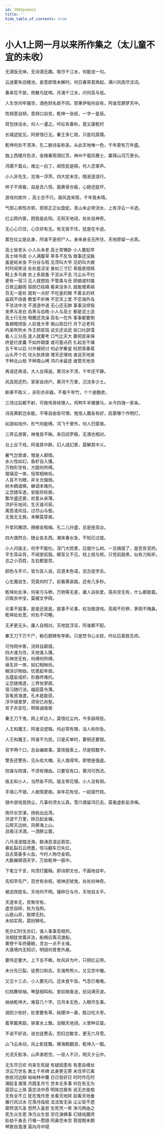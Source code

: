 ```yaml
---
id: 2002poems2
title: ''
hide_table_of_contents: true
---
```


# 小人1上网一月以来所作集之（太儿童不宜的未收）

无酒饭无味，无诗酒无趣。吸尽千江水，何能说一句。

云迷雾失旧楼池，妾意郎情未解时。何日春宵君再起，满川风雨尽淫词。

春来花不放，雨散鸟犹啼。月涌千江水，问何高与低。

人生世间牢骚空，酒色财名欲不同。禁果伊甸何自有，阿谁觅罪梦天中。

性频意自频，意频口自贫。乾坤一张纸，一字一星辰。

荷包快没水，何人一灌之。吟坛有春秋，竟又康乾时

长城迹犹见，阿房惜已无。秦王多仁政，只是坑腐儒。



乾坤何处不清净，孔二删诗妄称圣。从此天地唯一色，千年更有万年盛。

独上西楼月色凉，金陵春雨滴红芳。神州千载风雅士，赢得山河万里长。

鸿儒千载众，难比一白丁。闻性犹是隔，何人恋掌声。

小人非先生，沧海一浮萍。四大犹未住，随波逐浪行。

样子不用看，自是丑八怪。面黄骨亦瘦，心肠还挺坏。

游戏何故作 ，高士总不行。唐风连宋雨，千年竟未晴。

气邪心邪性亦邪，邪邪正正似盘蛇。青山未必带流水，上有浮云一半遮。

红尘网内客，困我是此知。无知天地阔，处处自神奇。

无心心已住，心住非有无。有无皆不住，犹是在半途。

累在红尘是此身，阿谁不是担尸人。身来身去无所住，天地原留一点真。

高士皆老头 小人头未老 高士常懒卧 小人要起早<br/>
高士啃书皮 小人满腹草 草多不反刍 做事还没脑<br/>
虽是蛀米虫 不分谷与稻 见须叫大爷 见奶叫大嫂<br/>
时时闹笑话 处处是活宝 身如三寸钉 骨瘦皮绀缟<br/>
鞋上多鸟粪 衣上多跳蚤 干泥从不去 污尘从不扫 <br/>
更有一宿习 见人就想抱 不管美与丑 娇娘或村媪<br/>
日夜云翻雨 容颜已枯槁 看来没多久 就能缠素缟<br/>
百无一是处 就有一点好 不吃皇的粮 不着主的袄<br/>
庙观不烧香 教堂不祈祷 不恋天上堂 不恋海外岛<br/> 
不法法中法 不道道中道 无心还无肺 事事没烦恼<br/>
发黑与发白 齿黑与齿皓 小人与高士 都是泥土造<br/>
高士行无他 喝撒还洗澡 高名一在外 事事都要倒<br/> 
鱼翅暗捞饭 人前食大枣 南山观日行 月下近老鸨<br/>
内圣吹吹水 外王把浆捣 谈文还谈武 张口吐辞藻<br/>
看人三分高 逢人就要考 口气比天大 要把民来保<br/>
终是烂皮囊 不如炸碉堡 或可塞点药 扎起去干燥<br/>
五千年以后 兴许被研讨 何必学秦皇 枉把青春葆<br/>
山头开个坑 坟头执铁镐 埋天还埋地 谁说天地昊<br/>
不种北山杻 不种南山栲 鸿爪未留迹 谁管天地浩

再请还再请，大人总得逞。黄河水不清，千年还不静。

风高雨还烈，家家自闭户。黄河千万里，沉流多少土。

断章不取义 ，非形亦非器。不看千年竹，个个是酷吏。

三场过后都不射，可做伟哥经理人。鸡鸭牛羊猪骡马，从今四海一家亲。

诗高黄鹤岂余能，平等自由皆可憎。鬼怪人魔各有好，启蒙哪个作明灯。

如游如戏作，形气何能缚。鸿飞千里外，何人仍穿凿。

三界云游客，神鬼皆不昧。来日阎罗殿，无酒也相对。

台上台下戏，阿谁其中醉。幻人成幻景，莫解其中义。

暑气岂曾虐，惟是人颠错。<br/>
水火性如幻，鱼虾自入镬。<br/>
万物形空有，方圆何所缚。<br/>
玻璃泥一体，恒常相映烁。<br/>
人盲不为眼，非关光强弱。<br/>
树木稠或稀，蝉调本难托。<br/>
尘念随车逐，安能存轮廓。<br/>
繁华盛还衰，欢爱从来薄。<br/>
洪炉天地间，生灭谁可获。<br/>
离思凌风往，过尽山与壑。<br/>
无我无无我，未解莫穿凿。

升堂风雅颂，拥被金瓶梅。孔二儿孙盛，总是座高台。

四大偶然合，随业各东西。潮来春水急，不知已过堤。

小人问版主，何字不能吐。深门大院里，应栽什么树。一旦搞错了，是否告官府。<br/>
平生耳朵背，不闻堂前鼓。眼盲又不见，柱上规与矩。只觉前路黑，似有刀和斧。<br/>
总之小百姓，左右都是苦。

颜色与手爪，皆为盲人说。应道本色语，泥古徒学舌。

心生魔自生，究竟何时了。前看黄泉路，还有几多秒。

乾坤处处净，何来污与秽。万物等无差，庸人自执爱。莲舟空无有，什么都能载。<br/>
识取衣中宝，莫被文字碍。

论事不就事，是是还是是。就事不论事，权当做游戏。高阁不形秽，茅厕不掩鼻。<br/>
乾坤处处宽，何处不可睡。

无矛更无头，庸人自相对。天地犹浮沤，阿谁都不配。

秦王刀下万千尸，勒石题碑有李斯。只是焚书心太软，吟坛后辈胜先师。

可怜网中客，流转自颠错。<br/>
四大谁为住，天地谁入镬。<br/>
形神空无有，何缚何所缚。<br/>
缘生非一体，如幻相映烁。<br/>
糊涂识物始，忧患起年弱。<br/>
五蕴妄成织，形器终难托。<br/>
尘念随境逐，三界怅寥廓。<br/>
宿习随行消，福田莫令薄。<br/>
盲龟苦海渡，孔木曷能获。<br/>
浮华镜里梦，须臾已舟壑。<br/>
贫子衣安在，明珠诚凿凿

秦王刀下鬼，网上斧边人。莫怪红尘内，今多舔痔臣。

人王和魔王，阿谁没逻辑。何必常有理，没人和你急。

人王和魔王，阿谁不为民。只是买单时，要铜还要银。

官字两个口，总会编故事。莫怪报表上，尽是假数字。

警告还警告，见头给大帽。无人值得骂，即使是强盗。

阳谋与阴谋，不须有理由。只要官有口，黄河可西流。

版主和小人，当然各不同。版主带花翎，小人没有铜。

手错心不错，人痴情更痴。来年花有信，一起插竹枝。

镜中游戏竟扬尘，凡事何须太认真。雪爪偶留鸿已去，莫看虚影妄添嗔。

雨尽长空湛，扬帆出远湾。<br/>
洪波千万里，碎日起金斓。<br/>
云晾天边树，风移海上山。<br/>
且吸汪洋酒，一洒醉尘寰。

八月凌波踏沧海，鲸涛恶浪远吞空。<br/>
暴虬裂石云喷墨，惊马翻车日失红。<br/>
自古英豪多火血，今时人物尽金铜。<br/>
大鹏展翅涵天宇，万劫乾坤一振中。

下笔立千言，何须打腹稿。即诗即文也，不画地自牢。

先知早先尸，百世有余枝。唬神还唬鬼，处处扮神奇。

被迫改姓名，天地何不明。锤碎日与月，天地自太平。

天道本无，苦聚空有。<br/>
虚空自碎，执为刍狗。<br/>
山是山非，脱襟无肘。<br/>
未如实观，莫扮狮吼。

死亦幻时生亦幻，谁人事事竞相煎。<br/>
法相犹舍甭非法，船楫应离况渡船。<br/>
黄卷千车终蔽眼，灵台一点不关缘。<br/>
大唐境内无知识，明镜何曾景外悬。

要伟定要大，上下总不赖。秋风非为叶，只把红云带。

未分先已裂，徒费口和舌。东海熊熊火，又见空中辙。

又见十三点，小人要先闪。还未食午饭，气息已奄奄。

红桃舞轻袖，琴瑟相鸣和。堂前暗香送，扰动满天波。

纳纳乾坤大，难容几个字。日月本无色，入眼尽生事。

调侃少些好，肚里要有草。純煙沖一鼻，胜过吃大枣。

着草戴黑超，铁掌水上飘。没眼天地阔，火里种豆苗。

不说不好说，说也徒费舌。怨妇岂敢言，更无六月雪。

山飞云未动，风止影犹飄。拂海鲸翻浪，乾坤入一瓢。

光流天影净，山声渺若空。—径人不识，明灭夕云中。

无生尽日欢 何来生死疑 有疑因患有 有患自缠丝<br/>
浮云万世名 粪土千年碑 此身更无寄 未住早已离<br/>
依依河边柳 呦呦林中麋 日日皆好日 时时作花时<br/>
潮起复潮落 月圆复月亏 世本无多事 何在有无为<br/>
莫窃尘上珠 莫恋法中奇 明珠岂属有 说无亦是痴<br/>
无有全不立 犹在鬼作思 坐看天地转 起看天地垂<br/>
雁行风过水 花落月临枝 法法皆无染 尘尘皆不遗<br/>
廓然泯凡圣 悠然入喜悲 生死凭一笑 净污两由之<br/>
死生众生恩 净污众生慈 空花演佛事 幻镜戏魔师<br/>
赴劫千身去 行难一愿随 阿鼻空未空 菩提期未期<br/>
琴歌自澹漫 莫向月中窥